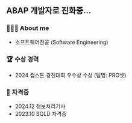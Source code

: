 ## ABAP 개발자로 진화중...


<!--내용 부분-->
### 👩🏻‍💻 About me
<ul>
    <li>소프트웨어전공 (Software Engineering)</li>
</ul>

### 🏆 수상 경력
<ul>
    <li>2024 캡스톤 경진대회 우수상 수상 (팀명: PRO셋)</li>
</ul>

### 🪪 자격증
<ul>
    <li>2024.12 정보처리기사</li>
    <li>2023.10 SQLD 자격증</li>
</ul>
